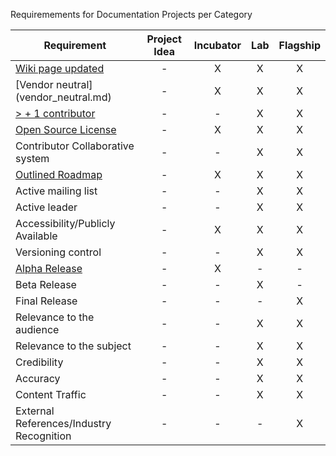 Requiremements for Documentation Projects per Category


| Requirement   |   Project Idea     |        Incubator   |          Lab       |       Flagship     |
|---------------|:------------------:|:------------------:|:------------------:|:------------------:|
| [Wiki page updated](Wiki-page-updated.md) |  - | X | X | X |
| [Vendor neutral] (vendor_neutral.md)  |  - | X | X | X |
| [> + 1 contributor](contributors.md) |  - | - | X | X |
| [Open Source License](licenses.md) |  - | X | X | X |
| Contributor Collaborative system |  - | - | X | X |
| [Outlined Roadmap](outlined_roadmap.md)  |  - | X | X | X |
| Active mailing list |  -  | - | X | X |
| Active leader |  -  | - | X | X |
| Accessibility/Publicly Available |  - | X | X | X |
| Versioning control |  -  | - | X | X |
| [Alpha Release](alpha_release.md)|  - | X | - | - |
| Beta Release |  -  | - | X | - |
| Final Release |  -  | - | - | X |
| Relevance to the audience  |  -  | - | X | X |
| Relevance to the subject  |  -  | - | X | X |
| Credibility  |  -  | - | X | X |
| Accuracy  |  -  | - | X | X |
| Content Traffic  |  -  | - | X | X |
| External References/Industry Recognition |  -  | - | - | X |
